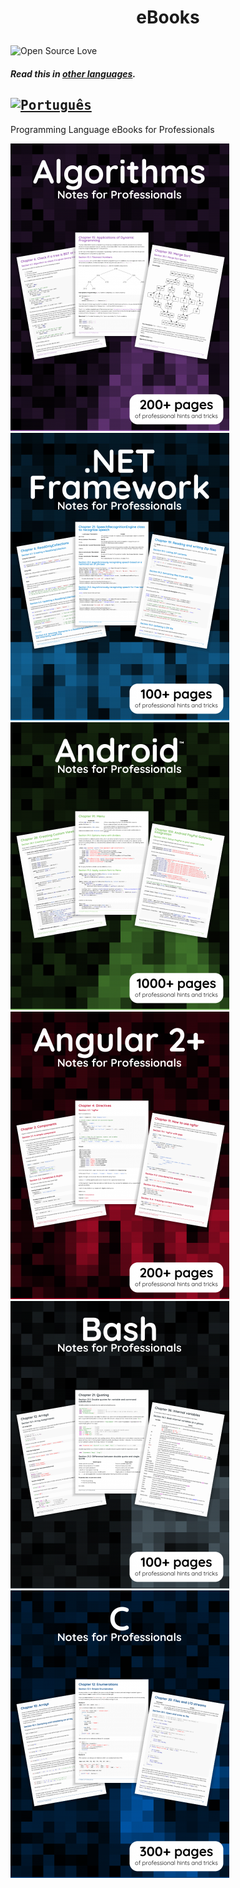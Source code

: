 # <p align="center">eBooks</p>

![Open Source Love](https://firstcontributions.github.io/open-source-badges/badges/open-source-v1/open-source.svg)

#### _Read this in [other languages](translations/Translations.md)._
<kbd>[<img title="Português" alt="Português" src="https://cdn.staticaly.com/gh/hjnilsson/country-flags/master/svg/br.svg" width="22">](translations/README.pt_br.md)</kbd>
---

Programming Language eBooks for Professionals

<div>
<kbd><a href="AlgorithmsNotesForProfessionals.pdf"><img src="img/AlgorithmsNotesForProfessionals.png"></a></kbd>
<a href="DotNETFrameworkNotesForProfessionals.pdf"><img src="img/DotNETFrameworkNotesForProfessionals.png"></a>
<a href="AndroidNotesForProfessionals.pdf"><img src="img/AndroidNotesForProfessionals.png"></a>
<a href="Angular2NotesForProfessionals.pdf"><img src="img/Angular2NotesForProfessionals.png"></a>
<a href="BashNotesForProfessionals.pdf"><img src="img/BashNotesForProfessionals.png"></a>
<a href="CNotesForProfessionals.pdf"><img src="img/CNotesForProfessionals.png"></a>
</div>